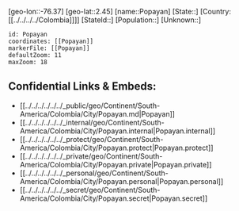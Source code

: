 ﻿---
location: [2.45,-76.37]
mapzoom: [7,12] 
mapmarker: city 
type: City
tags:
- geo/City


SpocWebEntityId: 33456
isDeleted: false
confidential: public

---
[geo-lon::-76.37]
[geo-lat::2.45]
[name::Popayan]
[State::]
[Country:[[../../../../Colombia]]]]
[StateId::]
[Population::]
[Unknown::]


```leaflet
id: Popayan
coordinates: [[Popayan]]
markerFile: [[Popayan]]
defaultZoom: 11 
maxZoom: 18
```


## Confidential Links & Embeds: 
- [[../../../../../../_public/geo/Continent/South-America/Colombia/City/Popayan.md|Popayan]] 
- [[../../../../../../_internal/geo/Continent/South-America/Colombia/City/Popayan.internal|Popayan.internal]] 
- [[../../../../../../_protect/geo/Continent/South-America/Colombia/City/Popayan.protect|Popayan.protect]] 
- [[../../../../../../_private/geo/Continent/South-America/Colombia/City/Popayan.private|Popayan.private]] 
- [[../../../../../../_personal/geo/Continent/South-America/Colombia/City/Popayan.personal|Popayan.personal]] 
- [[../../../../../../_secret/geo/Continent/South-America/Colombia/City/Popayan.secret|Popayan.secret]] 
